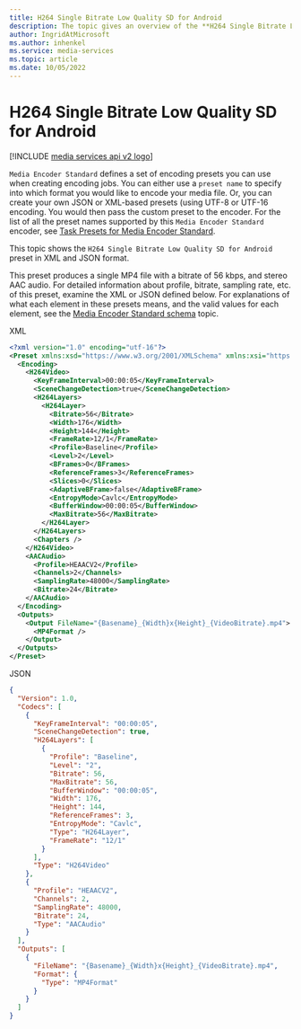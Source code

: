 ```yaml
---
title: H264 Single Bitrate Low Quality SD for Android
description: The topic gives an overview of the **H264 Single Bitrate Low Quality SD for Android** task preset.
author: IngridAtMicrosoft
ms.author: inhenkel
ms.service: media-services
ms.topic: article
ms.date: 10/05/2022
---
```


<!-- ms.assetid: 67d3446d-e3b8-419f-bbf8-e5149c108531 -->

# H264 Single Bitrate Low Quality SD for Android

[!INCLUDE [media services api v2 logo](./includes/v2-hr.md)]

`Media Encoder Standard` defines a set of encoding presets you can use when creating encoding jobs. You can either use a `preset name` to specify into which format you would like to encode your media file. Or, you can create your own JSON or XML-based presets (using UTF-8 or UTF-16 encoding. You would then pass the custom preset to the encoder. For the list of all the preset names supported by this `Media Encoder Standard` encoder, see [Task Presets for Media Encoder Standard](media-services-mes-presets-overview.md).

 This topic shows the `H264 Single Bitrate Low Quality SD for Android` preset in XML and JSON format.

 This preset produces a single MP4 file with a bitrate of 56 kbps, and stereo AAC audio. For detailed information about profile, bitrate, sampling rate, etc. of this preset, examine the XML or JSON defined below. For explanations of what each element in these presets means, and the valid values for each element, see the [Media Encoder Standard schema](media-services-mes-schema.md) topic.

 XML

```xml
<?xml version="1.0" encoding="utf-16"?>
<Preset xmlns:xsd="https://www.w3.org/2001/XMLSchema" xmlns:xsi="https://www.w3.org/2001/XMLSchema-instance" Version="1.0" xmlns="https://www.windowsazure.com/media/encoding/Preset/2014/03">
  <Encoding>
    <H264Video>
      <KeyFrameInterval>00:00:05</KeyFrameInterval>
      <SceneChangeDetection>true</SceneChangeDetection>
      <H264Layers>
        <H264Layer>
          <Bitrate>56</Bitrate>
          <Width>176</Width>
          <Height>144</Height>
          <FrameRate>12/1</FrameRate>
          <Profile>Baseline</Profile>
          <Level>2</Level>
          <BFrames>0</BFrames>
          <ReferenceFrames>3</ReferenceFrames>
          <Slices>0</Slices>
          <AdaptiveBFrame>false</AdaptiveBFrame>
          <EntropyMode>Cavlc</EntropyMode>
          <BufferWindow>00:00:05</BufferWindow>
          <MaxBitrate>56</MaxBitrate>
        </H264Layer>
      </H264Layers>
      <Chapters />
    </H264Video>
    <AACAudio>
      <Profile>HEAACV2</Profile>
      <Channels>2</Channels>
      <SamplingRate>48000</SamplingRate>
      <Bitrate>24</Bitrate>
    </AACAudio>
  </Encoding>
  <Outputs>
    <Output FileName="{Basename}_{Width}x{Height}_{VideoBitrate}.mp4">
      <MP4Format />
    </Output>
  </Outputs>
</Preset>
```

 JSON

```json
{
  "Version": 1.0,
  "Codecs": [
    {
      "KeyFrameInterval": "00:00:05",
      "SceneChangeDetection": true,
      "H264Layers": [
        {
          "Profile": "Baseline",
          "Level": "2",
          "Bitrate": 56,
          "MaxBitrate": 56,
          "BufferWindow": "00:00:05",
          "Width": 176,
          "Height": 144,
          "ReferenceFrames": 3,
          "EntropyMode": "Cavlc",
          "Type": "H264Layer",
          "FrameRate": "12/1"
        }
      ],
      "Type": "H264Video"
    },
    {
      "Profile": "HEAACV2",
      "Channels": 2,
      "SamplingRate": 48000,
      "Bitrate": 24,
      "Type": "AACAudio"
    }
  ],
  "Outputs": [
    {
      "FileName": "{Basename}_{Width}x{Height}_{VideoBitrate}.mp4",
      "Format": {
        "Type": "MP4Format"
      }
    }
  ]
}
```
